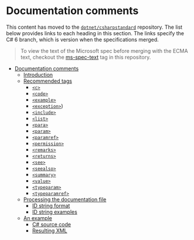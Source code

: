 # Documentation comments

This content has moved to the [`dotnet/csharpstandard`](https://github.com/dotnet/csharpstandard) repository.
The list below provides links to each heading in this section. The links specify the C# 6 branch, which is version when the specifications merged.

> To view the text of the Microsoft spec before merging with the ECMA text, checkout the [ms-spec-text](https://github.com/dotnet/csharplang/releases/tag/ms-spec-text) tag in this repository.

- <a id="documentation-comments"></a>[Documentation comments](https://github.com/dotnet/csharpstandard/blob/draft-v6/standard/documentation-comments.md#annex-d-documentation-comments)
  - <a id="introduction"></a>[Introduction](https://github.com/dotnet/csharpstandard/blob/draft-v6/standard/documentation-comments.md#d2-introduction)
  - <a id="recommended-tags"></a>[Recommended tags](https://github.com/dotnet/csharpstandard/blob/draft-v6/standard/documentation-comments.md#d3-recommended-tags)
    - <a id="<c>"></a>[`<c>`](https://github.com/dotnet/csharpstandard/blob/draft-v6/standard/documentation-comments.md#d32-c)
    - <a id="<code>"></a>[`<code>`](https://github.com/dotnet/csharpstandard/blob/draft-v6/standard/documentation-comments.md#d33-code)
    - <a id="<example>"></a>[`<example>`](https://github.com/dotnet/csharpstandard/blob/draft-v6/standard/documentation-comments.md#d34-example)
    - <a id="<exception>"></a>[`<exception>`](https://github.com/dotnet/csharpstandard/blob/draft-v6/standard/documentation-comments.md#d35-exception))
    - <a id="<include>"></a>[`<include>`](https://github.com/dotnet/csharpstandard/blob/draft-v6/standard/documentation-comments.md#d36-include)
    - <a id="<list>"></a>[`<list>`](https://github.com/dotnet/csharpstandard/blob/draft-v6/standard/documentation-comments.md#d37-list)
    - <a id="<para>"></a>[`<para>`](https://github.com/dotnet/csharpstandard/blob/draft-v6/standard/documentation-comments.md#d38-para)
    - <a id="<param>"></a>[`<param>`](https://github.com/dotnet/csharpstandard/blob/draft-v6/standard/documentation-comments.md#d39-param)
    - <a id="<paramref>"></a>[`<paramref>`](https://github.com/dotnet/csharpstandard/blob/draft-v6/standard/documentation-comments.md#d310-paramref)
    - <a id="<permission>"></a>[`<permission>`](https://github.com/dotnet/csharpstandard/blob/draft-v6/standard/documentation-comments.md#d311-permission)
    - <a id="<remarks>"></a>[`<remarks>`](https://github.com/dotnet/csharpstandard/blob/draft-v6/standard/documentation-comments.md#d312-remarks)
    - <a id="<returns>"></a>[`<returns>`](https://github.com/dotnet/csharpstandard/blob/draft-v6/standard/documentation-comments.md#d313-returns)
    - <a id="<see>"></a>[`<see>`](https://github.com/dotnet/csharpstandard/blob/draft-v6/standard/documentation-comments.md#d314-see)
    - <a id="<seealso>"></a>[`<seealso>`](https://github.com/dotnet/csharpstandard/blob/draft-v6/standard/documentation-comments.md#d315-seealso)
    - <a id="<summary>"></a>[`<summary>`](https://github.com/dotnet/csharpstandard/blob/draft-v6/standard/documentation-comments.md#d316-summary)
    - <a id="<value>"></a>[`<value>`](https://github.com/dotnet/csharpstandard/blob/draft-v6/standard/documentation-comments.md#d319-value)
    - <a id="<typeparam>"></a>[`<typeparam>`](https://github.com/dotnet/csharpstandard/blob/draft-v6/standard/documentation-comments.md#d317-typeparam)
    - <a id="<typeparamref>"></a>[`<typeparamref>`](https://github.com/dotnet/csharpstandard/blob/draft-v6/standard/documentation-comments.md#d318-typeparamref)
  - <a id="processing-the-documentation-file"></a>[Processing the documentation file](https://github.com/dotnet/csharpstandard/blob/draft-v6/standard/documentation-comments.md#d4-processing-the-documentation-file)
    - <a id="id-string-format"></a>[ID string format](https://github.com/dotnet/csharpstandard/blob/draft-v6/standard/documentation-comments.md#d42-id-string-format)
    - <a id="id-string-examples"></a>[ID string examples](https://github.com/dotnet/csharpstandard/blob/draft-v6/standard/documentation-comments.md#d43-id-string-examples)
  - <a id="an-example"></a>[An example](https://github.com/dotnet/csharpstandard/blob/draft-v6/standard/documentation-comments.md#d5-an-example)
    - <a id="c#-source-code"></a>[C# source code](https://github.com/dotnet/csharpstandard/blob/draft-v6/standard/documentation-comments.md#d51-c-source-code)
    - <a id="resulting-xml"></a>[Resulting XML](https://github.com/dotnet/csharpstandard/blob/draft-v6/standard/documentation-comments.md#d52-resulting-xml)

